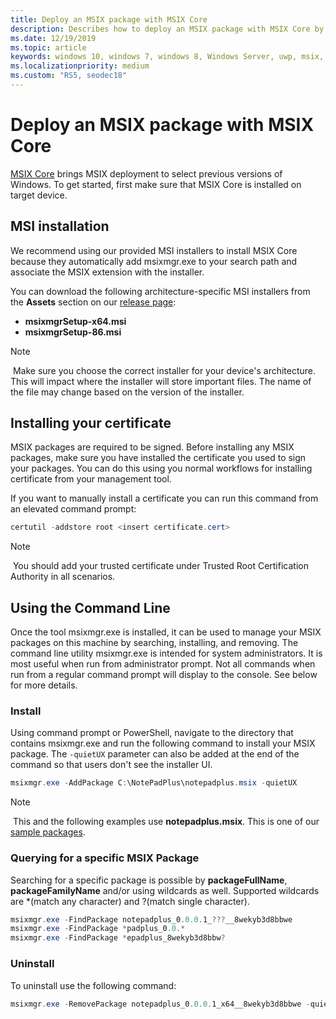 ```yaml
---
title: Deploy an MSIX package with MSIX Core
description: Describes how to deploy an MSIX package with MSIX Core by using the msixmgr.exe tool.
ms.date: 12/19/2019
ms.topic: article
keywords: windows 10, windows 7, windows 8, Windows Server, uwp, msix, msixcore, 1709, 1703, 1607, 1511, 1507
ms.localizationpriority: medium
ms.custom: "RS5, seodec18"
---
```


# Deploy an MSIX package with MSIX Core

[MSIX Core](msixcore.md) brings MSIX deployment to select previous versions of Windows. To get started, first make sure that MSIX Core is installed on target device.

## MSI installation

We recommend using our provided MSI installers to install MSIX Core because they automatically add msixmgr.exe to your search path and associate the MSIX extension with the installer.

You can download the following architecture-specific MSI installers from the **Assets** section on our [release page](https://github.com/microsoft/msix-packaging/releases):

* **msixmgrSetup-x64.msi**
* **msixmgrSetup-86.msi**

> [!NOTE]
> Make sure you choose the correct installer for your device's architecture. This will impact where the installer will store important files. The name of the file may change based on the version of the installer.

## Installing your certificate

MSIX packages are required to be signed. Before installing any MSIX packages, make sure you have installed the certificate you used to sign your packages. You can do this using you normal workflows for installing certificate from your management tool.

If you want to manually install a certificate you can run this command from an elevated command prompt:

```PowerShell
certutil -addstore root <insert certificate.cert>
```

> [!NOTE]
> You should add your trusted certificate under Trusted Root Certification Authority in all scenarios.

## Using the Command Line

Once the tool msixmgr.exe is installed, it can be used to manage your MSIX packages on this machine by searching, installing, and removing. The command line utility msixmgr.exe is intended for system administrators. It is most useful when run from administrator prompt. Not all commands when run from a regular command prompt will display to the console. See below for more details.

### Install

Using command prompt or PowerShell, navigate to the directory that contains msixmgr.exe and run the following command to install your MSIX package. The `-quietUX` parameter can also be added at the end of the command so that users don't see the installer UI.

```PowerShell
msixmgr.exe -AddPackage C:\NotePadPlus\notepadplus.msix -quietUX
```

> [!NOTE]
> This and the following examples use **notepadplus.msix**. This is one of our [sample packages](https://github.com/microsoft/msix-packaging/tree/master/MsixCore/Tests).

### Querying for a specific MSIX Package

Searching for a specific package is possible by **packageFullName**, **packageFamilyName** and/or using wildcards as well. Supported wildcards are *(match any character) and ?(match single character).

```PowerShell
msixmgr.exe -FindPackage notepadplus_0.0.0.1_???__8wekyb3d8bbwe
msixmgr.exe -FindPackage *padplus_0.0.*
msixmgr.exe -FindPackage *epadplus_8wekyb3d8bbw?
```

### Uninstall

To uninstall use the following command:

```PowerShell
msixmgr.exe -RemovePackage notepadplus_0.0.0.1_x64__8wekyb3d8bbwe -quietUX
```